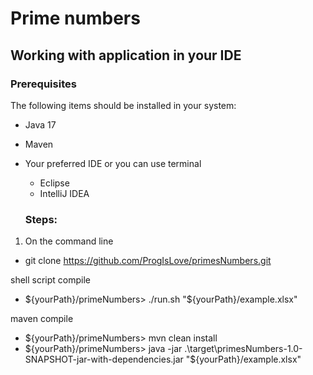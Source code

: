 # Prime numbers

## Working with application in your IDE

### Prerequisites
The following items should be installed in your system:
* Java 17
* Maven
* Your preferred IDE or you can use terminal
  * Eclipse
  * IntelliJ IDEA
  
  ### Steps:
  
 1) On the command line
    
  * git clone https://github.com/ProgIsLove/primesNumbers.git
  
  shell script compile
  * ${yourPath}/primeNumbers> ./run.sh "${yourPath}/example.xlsx"
  
  maven compile
  * ${yourPath}/primeNumbers> mvn clean install
  * ${yourPath}/primeNumbers> java -jar .\target\primesNumbers-1.0-SNAPSHOT-jar-with-dependencies.jar "${yourPath}/example.xlsx" 
  
  
    
    
